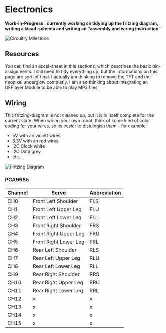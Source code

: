 ﻿# Electronics #

**Work-in-Progress : currently working on tidying up the fritzing diagram, writing a kicad-schema and writing an "assembly and wiring instruction"**

![Circuitry Milestone](https://github.com/michaelkubina/SpotMicroESP32/blob/master/electronics/circuitry_working.jpg)

## Resources ##

You can find an excel-sheet in this sections, which describes the basic pin-assignments. I still need to tidy everything up, but the informations on this page are sort-of final. I actually am thinking to remove the TFT and the neopixel underglow completly. I am also thinking about integrating an DFPlayer Module to be able to play MP3 files.

## Wiring ##

This fritzing-diagram is not cleaned up, but it is in itself complete for the current state. When wiring your own robot, think of some kind of color coding for your wires, so its easier to distuingish them - for example:
* 5V with an violett wires
* 3.3V with an red wires
* I2C Clock white
* I2C Data grey
* etc...

![Fritzing Diagram](https://github.com/michaelkubina/SpotMicroESP32/blob/master/electronics/fritzing_diagram.png)

### PCA9685 ###

| Channel | Servo | Abbreviation        |
|---------|-------|---------------------|
| CH0     | Front Left Shoulder   | FLS |
| CH1     | Front Left Upper Leg  | FLU |
| CH2     | Front Left Lower Leg  | FLL |
| CH3     | Front Right Shoulder  | FRS |
| CH4     | Front Right Upper Leg | FRU |
| CH5     | Front Right Lower Leg | FRL |
| CH6     | Rear Left Shoulder    | RLS |
| CH7     | Rear Left Upper Leg   | RLU |
| CH8     | Rear Left Lower Leg   | RLL |
| CH9     | Rear Right Shoulder   | RRS |
| CH10    | Rear Right Upper Leg  | RRU |
| CH11    | Rear Right Lower Leg  | RRL |
| CH12    | x | x |
| CH13    | x | x |
| CH14    | x | x |
| CH15    | x | x |